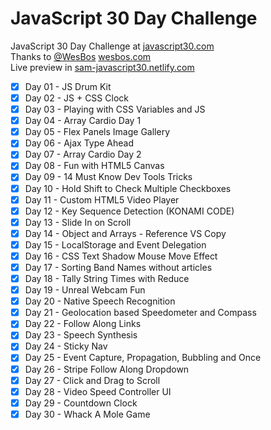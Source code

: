 # JavaScript 30 Day Challenge

JavaScript 30 Day Challenge at [javascript30.com](https://javascript30.com/)  
Thanks to [@WesBos](https://twitter.com/wesbos) [wesbos.com](https://wesbos.com/)  
Live preview in [sam-javascript30.netlify.com](http://sam-javascript30.netlify.com/)

- [x] Day 01 - JS Drum Kit
- [x] Day 02 - JS + CSS Clock
- [x] Day 03 - Playing with CSS Variables and JS
- [x] Day 04 - Array Cardio Day 1
- [x] Day 05 - Flex Panels Image Gallery
- [x] Day 06 - Ajax Type Ahead
- [x] Day 07 - Array Cardio Day 2
- [x] Day 08 - Fun with HTML5 Canvas
- [x] Day 09 - 14 Must Know Dev Tools Tricks
- [x] Day 10 - Hold Shift to Check Multiple Checkboxes
- [x] Day 11 - Custom HTML5 Video Player
- [x] Day 12 - Key Sequence Detection (KONAMI CODE)
- [x] Day 13 - Slide In on Scroll
- [x] Day 14 - Object and Arrays - Reference VS Copy
- [x] Day 15 - LocalStorage and Event Delegation
- [x] Day 16 - CSS Text Shadow Mouse Move Effect
- [x] Day 17 - Sorting Band Names without articles
- [x] Day 18 - Tally String Times with Reduce
- [x] Day 19 - Unreal Webcam Fun
- [x] Day 20 - Native Speech Recognition
- [x] Day 21 - Geolocation based Speedometer and Compass
- [x] Day 22 - Follow Along Links
- [x] Day 23 - Speech Synthesis
- [x] Day 24 - Sticky Nav
- [x] Day 25 - Event Capture, Propagation, Bubbling and Once
- [x] Day 26 - Stripe Follow Along Dropdown
- [x] Day 27 - Click and Drag to Scroll
- [x] Day 28 - Video Speed Controller UI
- [x] Day 29 - Countdown Clock
- [x] Day 30 - Whack A Mole Game
